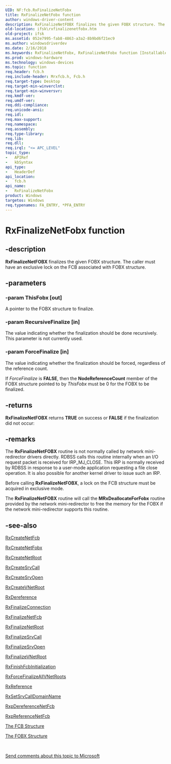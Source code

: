 ```yaml
---
UID: NF:fcb.RxFinalizeNetFobx
title: RxFinalizeNetFobx function
author: windows-driver-content
description: RxFinalizeNetFOBX finalizes the given FOBX structure. The caller must have an exclusive lock on the FCB associated with FOBX structure.
old-location: ifsk\rxfinalizenetfobx.htm
old-project: ifsk
ms.assetid: 052e7995-fab8-4863-a3a2-8b9bd6f21ec9
ms.author: windowsdriverdev
ms.date: 2/16/2018
ms.keywords: RxFinalizeNetFobx, RxFinalizeNetFobx function [Installable File System Drivers], fcb/RxFinalizeNetFobx, ifsk.rxfinalizenetfobx, rxref_72a759e2-f9e6-44ce-b561-cb968b668a6f.xml
ms.prod: windows-hardware
ms.technology: windows-devices
ms.topic: function
req.header: fcb.h
req.include-header: Mrxfcb.h, Fcb.h
req.target-type: Desktop
req.target-min-winverclnt: 
req.target-min-winversvr: 
req.kmdf-ver: 
req.umdf-ver: 
req.ddi-compliance: 
req.unicode-ansi: 
req.idl: 
req.max-support: 
req.namespace: 
req.assembly: 
req.type-library: 
req.lib: 
req.dll: 
req.irql: "<= APC_LEVEL"
topic_type:
-	APIRef
-	kbSyntax
api_type:
-	HeaderDef
api_location:
-	fcb.h
api_name:
-	RxFinalizeNetFobx
product: Windows
targetos: Windows
req.typenames: FA_ENTRY, *PFA_ENTRY
---
```


# RxFinalizeNetFobx function


## -description


<b>RxFinalizeNetFOBX</b> finalizes the given FOBX structure. The caller must have an exclusive lock on the FCB associated with FOBX structure. 


## -parameters




### -param ThisFobx [out]

A pointer to the FOBX structure to finalize.


### -param RecursiveFinalize [in]

The value indicating whether the finalization should be done recursively. This parameter is not currently used.


### -param ForceFinalize [in]

The value indicating whether the finalization should be forced, regardless of the reference count. 

If <i>ForceFinalize</i> is <b>FALSE</b>, then the <b>NodeReferenceCount</b> member of the FOBX structure pointed to by <i>ThisFobx </i>must be 0 for the FOBX to be finalized. 


## -returns



<b>RxFinalizeNetFOBX</b> returns <b>TRUE</b> on success or <b>FALSE</b> if the finalization did not occur: 




## -remarks



The <b>RxFinalizeNetFOBX</b> routine is not normally called by network mini-redirector drivers directly. RDBSS calls this routine internally when an I/O request packet is received for IRP_MJ_CLOSE. This IRP is normally received by RDBSS in response to a user-mode application requesting a file close operation. It is also possible for another kernel driver to issue such an IRP. 

Before calling <b>RxFinalizeNetFOBX</b>, a lock on the FCB structure must be acquired in exclusive mode. 

The <b>RxFinalizeNetFOBX</b> routine will call the <b>MRxDeallocateForFobx</b> routine provided by the network mini-redirector to free the memory for the FOBX if the network mini-redirector supports this routine. 




## -see-also




<a href="https://msdn.microsoft.com/library/windows/hardware/ff554356">RxCreateNetFcb</a>



<a href="https://msdn.microsoft.com/library/windows/hardware/ff554358">RxCreateNetFobx</a>



<a href="https://msdn.microsoft.com/library/windows/hardware/ff554366">RxCreateNetRoot</a>



<a href="https://msdn.microsoft.com/library/windows/hardware/ff554370">RxCreateSrvCall</a>



<a href="https://msdn.microsoft.com/library/windows/hardware/ff554376">RxCreateSrvOpen</a>



<a href="https://msdn.microsoft.com/library/windows/hardware/ff554380">RxCreateVNetRoot</a>



<a href="https://msdn.microsoft.com/library/windows/hardware/ff554388">RxDereference</a>



<a href="https://msdn.microsoft.com/library/windows/hardware/ff554409">RxFinalizeConnection</a>



<a href="https://msdn.microsoft.com/library/windows/hardware/ff554412">RxFinalizeNetFcb</a>



<a href="https://msdn.microsoft.com/library/windows/hardware/ff554421">RxFinalizeNetRoot</a>



<a href="https://msdn.microsoft.com/library/windows/hardware/ff554426">RxFinalizeSrvCall</a>



<a href="https://msdn.microsoft.com/library/windows/hardware/ff554432">RxFinalizeSrvOpen</a>



<a href="https://msdn.microsoft.com/library/windows/hardware/ff554450">RxFinalizeVNetRoot</a>



<a href="https://msdn.microsoft.com/library/windows/hardware/ff554454">RxFinishFcbInitialization</a>



<a href="https://msdn.microsoft.com/library/windows/hardware/ff554463">RxForceFinalizeAllVNetRoots</a>



<a href="https://msdn.microsoft.com/library/windows/hardware/ff554688">RxReference</a>



<a href="https://msdn.microsoft.com/library/windows/hardware/ff554728">RxSetSrvCallDomainName</a>



<a href="https://msdn.microsoft.com/library/windows/hardware/ff554608">RxpDereferenceNetFcb</a>



<a href="https://msdn.microsoft.com/library/windows/hardware/ff554627">RxpReferenceNetFcb</a>



<a href="https://docs.microsoft.com/en-us/windows-hardware/drivers/ifs/the-fcb-structure">The FCB Structure</a>



<a href="https://docs.microsoft.com/en-us/windows-hardware/drivers/ifs/the-fobx-structure">The FOBX Structure</a>
 

 

<a href="mailto:wsddocfb@microsoft.com?subject=Documentation%20feedback [ifsk\ifsk]:%20RxFinalizeNetFOBX function%20 RELEASE:%20(2/16/2018)&amp;body=%0A%0APRIVACY STATEMENT%0A%0AWe use your feedback to improve the documentation. We don't use your email address for any other purpose, and we'll remove your email address from our system after the issue that you're reporting is fixed. While we're working to fix this issue, we might send you an email message to ask for more info. Later, we might also send you an email message to let you know that we've addressed your feedback.%0A%0AFor more info about Microsoft's privacy policy, see http://privacy.microsoft.com/en-us/default.aspx." title="Send comments about this topic to Microsoft">Send comments about this topic to Microsoft</a>

